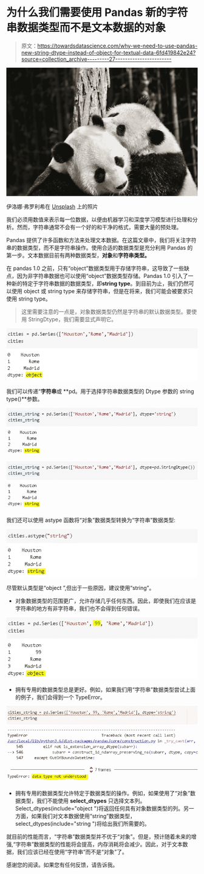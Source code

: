 # 为什么我们需要使用 Pandas 新的字符串数据类型而不是文本数据的对象

> 原文：<https://towardsdatascience.com/why-we-need-to-use-pandas-new-string-dtype-instead-of-object-for-textual-data-6fd419842e24?source=collection_archive---------27----------------------->

![](img/7b5e6636773d27fd4e8b596cb2e90b60.png)

伊洛娜·弗罗利希在 [Unsplash](https://unsplash.com/s/photos/panda?utm_source=unsplash&utm_medium=referral&utm_content=creditCopyText) 上的照片

我们必须用数值来表示每一位数据，以便由机器学习和深度学习模型进行处理和分析。然而，字符串通常不会有一个好的和干净的格式，需要大量的预处理。

Pandas 提供了许多函数和方法来处理文本数据。在这篇文章中，我们将关注字符串的数据类型，而不是字符串操作。使用合适的数据类型是充分利用 Pandas 的第一步。文本数据目前有两种数据类型，**对象**和**字符串类型。**

在 pandas 1.0 之前，只有“object”数据类型用于存储字符串，这导致了一些缺点，因为非字符串数据也可以使用“object”数据类型存储。Pandas 1.0 引入了一种新的特定于字符串数据的数据类型，即**string type**。到目前为止，我们仍然可以使用 object 或 string type 来存储字符串，但是在将来，我们可能会被要求只使用 string type。

> 这里需要注意的一点是，对象数据类型仍然是字符串的默认数据类型。要使用 StringDtype，我们需要显式声明它。

![](img/9826d8c112779f5ad151ee1adab2ebbb.png)

我们可以传递“**字符串**或 **pd。用于选择字符串数据类型的 Dtype 参数的 string type()**参数。

![](img/448489ce7275b074c97c214cf5c871de.png)

我们还可以使用 astype 函数将“对象”数据类型转换为“字符串”数据类型:

![](img/5cbeaa514a15eb7f53856c167fbaeeff.png)

尽管默认类型是“object ”,但出于一些原因，建议使用“string”。

*   对象数据类型的范围更广，允许存储几乎任何东西。因此，即使我们在应该是字符串的地方有非字符串，我们也不会得到任何错误。

![](img/22191e4178a887e2b16f3c5e5cc86223.png)

*   拥有专用的数据类型总是更好。例如，如果我们用“字符串”数据类型尝试上面的例子，我们会得到一个 TypeError。

![](img/52af395d65f6c18456da8c5a29e43acc.png)

*   拥有专用的数据类型允许特定于数据类型的操作。例如，如果使用了“对象”数据类型，我们不能使用 **select_dtypes** 只选择文本列。Select_dtypes(include="object ")将返回任何具有对象数据类型的列。另一方面，如果我们对文本数据使用“string”数据类型，select_dtypes(include="string ")将给出我们所需要的。

就目前的性能而言，“字符串”数据类型并不优于“对象”。但是，预计随着未来的增强,“字符串”数据类型的性能将会提高，内存消耗将会减少。因此，对于文本数据，我们应该已经在使用“字符串”而不是“对象”了。

感谢您的阅读。如果您有任何反馈，请告诉我。